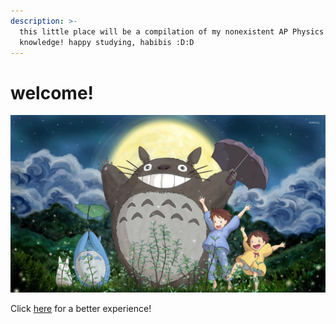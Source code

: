 ```yaml
---
description: >-
  this little place will be a compilation of my nonexistent AP Physics C
  knowledge! happy studying, habibis :D:D
---
```


# welcome!

![me & u all happily studying ap physics :)](.gitbook/assets/776645.jpg)

Click [here](https://joyce-chen.gitbook.io/ap-physics-c-e-and-m/) for a better experience!
